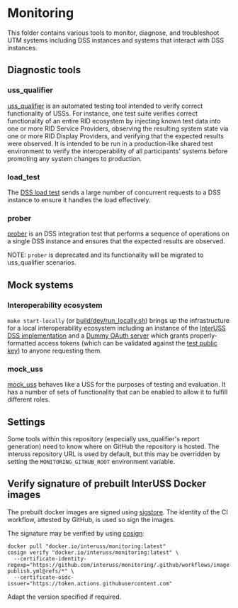 # Monitoring

This folder contains various tools to monitor, diagnose, and troubleshoot UTM
systems including DSS instances and systems that interact with DSS instances.

## Diagnostic tools

### uss_qualifier

[uss_qualifier](uss_qualifier/README.md) is an automated testing tool intended to
verify correct functionality of USSs.  For instance, one test suite verifies
correct functionality of an entire RID ecosystem by injecting known test data
into one or more RID Service Providers, observing the resulting system state via
one or more RID Display Providers, and verifying that the expected results were
observed.  It is intended to be run in a production-like shared test environment
to verify the interoperability of all participants' systems before promoting
any system changes to production.

### load_test

The [DSS load test](loadtest) sends a large number of concurrent requests to a
DSS instance to ensure it handles the load effectively.

### prober

[prober](prober) is an DSS integration test that performs a sequence of
operations on a single DSS instance and ensures that the expected results are
observed.

NOTE: `prober` is deprecated and its functionality will be migrated to uss_qualifier
scenarios.

## Mock systems

### Interoperability ecosystem

`make start-locally` (or [build/dev/run_locally.sh](../build/dev/run_locally.sh))
brings up the infrastructure for a local interoperability ecosystem including an
instance of the
[InterUSS DSS implementation](https://github.com/interuss/dss)
and a
[Dummy OAuth server](https://github.com/interuss/dss/tree/master/cmds/dummy-oauth)
which grants properly-formatted access tokens (which can be validated against the
[test public key](../build/test-certs/auth2.pem)) to anyone requesting them.

### mock_uss

[mock_uss](mock_uss) behaves like a USS for the purposes of testing and
evaluation.  It has a number of sets of functionality that can be enabled to
allow it to fulfill different roles.

## Settings

Some tools within this repository (especially uss_qualifier's report generation) need to know where on GitHub the repository is hosted.  The interuss repository URL is used by default, but this may be overridden by setting the `MONITORING_GITHUB_ROOT` environment variable.

## Verify signature of prebuilt InterUSS Docker images

The prebuilt docker images are signed using [sigstore](https://www.sigstore.dev/).
The identity of the CI workflow, attested by GitHub, is used so sign the images.

The signature may be verified by using [cosign](https://github.com/sigstore/cosign):
```shell
docker pull "docker.io/interuss/monitoring:latest"
cosign verify "docker.io/interuss/monitoring:latest" \
  --certificate-identity-regexp="https://github.com/interuss/monitoring/.github/workflows/image-publish.yml@refs/*" \
  --certificate-oidc-issuer="https://token.actions.githubusercontent.com"
```
Adapt the version specified if required.
